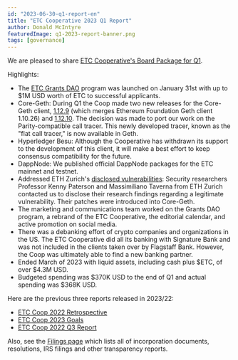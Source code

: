 ```yaml
---
id: "2023-06-30-q1-report-en"
title: "ETC Cooperative 2023 Q1 Report"
author: Donald McIntyre
featuredImage: q1-2023-report-banner.png
tags: [governance]
---
```


We are pleased to share [ETC Cooperative's Board Package for Q1](https://etccooperative.org/etc-cooperative-q1-2023-en.pdf).

Highlights:

 - The [ETC Grants DAO](https://etcgrantsdao.io/) program was launched on January 31st with up to $1M USD worth of ETC to successful applicants. 
 - Core-Geth: During Q1 the Coop made two new releases for the Core-Geth client, [1.12.9](https://github.com/etclabscore/core-geth/releases/tag/v1.12.9) (which merges Ethereum Foundation Geth client 1.10.26) and [1.12.10](https://github.com/etclabscore/core-geth/releases/tag/v1.12.10). The decision was made to port our work on the Parity-compatible call tracer. This newly developed tracer, known as the "flat call tracer," is now available in Geth.
 - Hyperledger Besu: Although the Cooperative has withdrawn its support to the development of this client, it will make a best effort to keep consensus compatibility for the future.
 - DappNode: We published official DappNode packages for the ETC mainnet and testnet.
 - Addressed ETH Zurich's [disclosed vulnerabilities](https://etccooperative.org/posts/2023-05-15-addressing-practical-attacks-on-core-geth-synchronising-nodes-by-taverna-and-paterson-en): Security researchers Professor Kenny Paterson and Massimiliano Taverna from ETH Zurich contacted us to disclose their research findings regarding a legitimate vulnerability. Their patches were introduced into Core-Geth.
 - The marketing and communications team worked on the Grants DAO program, a rebrand of the ETC Cooperative, the editorial calendar, and active promotion on social media.
 - There was a debanking effort of crypto companies and organizations in the US. The ETC Cooperative did all its banking with Signature Bank and was not included in the clients taken over by Flagstaff Bank. However, the Coop was ultimately able to find a new banking partner. 
 - Ended March of 2023 with liquid assets, including cash plus $ETC, of over $4.3M USD.
 - Budgeted spending was $370K USD to the end of Q1 and actual spending was $368K USD.

Here are the previous three reports released in 2023/22:

 - [ETC Coop 2022 Retrospective](./2023-05-18-the-etc-cooperative-2022-retrospective-report-en)
 - [ETC Coop 2023 Goals](./2023-05-19-the-etc-cooperative-goals-budget-and-AGM-reports-2023-en)
 - [ETC Coop 2022 Q3 Report](./2022-11-17-q3-report-en)

Also, see the [Filings page](/filings) which lists all of incorporation documents, resolutions, IRS filings and other transparency reports.
